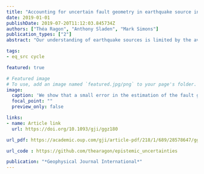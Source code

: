 ```yaml
---
title: "Accounting for uncertain fault geometry in earthquake source inversions--II: application to the M w 6.2 Amatrice earthquake, central Italy"
date: 2019-01-01
publishDate: 2019-07-20T11:12:03.845734Z
authors: ["Théa Ragon", "Anthony Sladen", "Mark Simons"]
publication_types: ["2"]
abstract: "Our understanding of earthquake sources is limited by the availability and the quality of observations and the fidelity of our physical models. Uncertainties in our physical models will naturally bias our inferences of subsurface fault slip. These uncertainties will always persist to some level as we will never have a perfect knowledge of the Earth’s interior. The choice of the forward physics is thus ambiguous, with the frequent need to fix the value of several parameters such as crustal properties or fault geometry. Here, we explore the impact of uncertainties related to the choice of both fault geometry and elastic structure, as applied to the 2016 Mw 6.2 Amatrice earthquake, central Italy. This event, well instrumented and characterized by a relatively simple fault morphology, allows us to explore the role of uncertainty in basic fault parameters, such as fault dip and position. We show that introducing uncertainties in fault geometry in a static inversion reduces the sensitivity of inferred models to different geometric assumptions. Accounting for uncertainties thus helps infer more realistic and robust slip models. We also show that uncertainties in fault geometry and Earth’s elastic structure significantly impact estimated source models, particularly if near-fault observations are available."

tags:
- eq_src cycle

featured: true 

# Featured image
# To use, add an image named `featured.jpg/png` to your page's folder. 
image:
  caption: 'We show that a small error in the estimation of the fault geometry, here the dip angle, may lead to large errors in the fault slip estimation (Left). For the most part, this issue can be circumvent acknowleding our uncertainties in the given parameter (Right). Image credit: [**T.Ragon, PhD Thesis**]'
  focal_point: ""
  preview_only: false

links:
- name: Article link 
  url: https://doi.org/10.1093/gji/ggz180

url_pdf: https://academic.oup.com/gji/article-pdf/218/1/689/28578647/ggz180.pdf?guestAccessKey=b45527ab-725a-40bf-bf0b-82ad5b9fda40

url_code : https://github.com/thearagon/epistemic_uncertainties

publication: "*Geophysical Journal International*"
---
```


